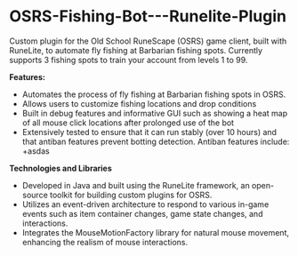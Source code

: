 # OSRS-Fishing-Bot---Runelite-Plugin
 Custom plugin for the Old School RuneScape (OSRS) game client, built with RuneLite, to automate fly fishing at Barbarian fishing spots. Currently supports 3 fishing spots to train your account from levels 1 to 99.

**Features:**
+ Automates the process of fly fishing at Barbarian fishing spots in OSRS.
+ Allows users to customize fishing locations and drop conditions
+ Built in debug features and informative GUI such as showing a heat map of all mouse click locations after prolonged use of the bot
+ Extensively tested to ensure that it can run stably (over 10 hours) and that antiban features prevent botting detection. Antiban features include:
 +asdas 

**Technologies and Libraries**
+ Developed in Java and built using the RuneLite framework, an open-source toolkit for building custom plugins for OSRS.
+ Utilizes an event-driven architecture to respond to various in-game events such as item container changes, game state changes, and interactions.
+ Integrates the MouseMotionFactory library for natural mouse movement, enhancing the realism of mouse interactions.
